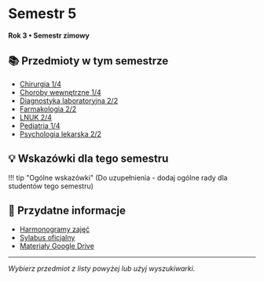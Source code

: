 # Semestr 5

**Rok 3 • Semestr zimowy**

## 📚 Przedmioty w tym semestrze

- [Chirurgia 1/4](chirurgia-1.md)
- [Choroby wewnętrzne 1/4](choroby-wewnetrzne-1.md)
- [Diagnostyka laboratoryjna 2/2](diagnostyka-lab-2.md)
- [Farmakologia 2/2](farmakologia-2.md)
- [LNUK 2/4](lnuk-2.md)
- [Pediatria 1/4](pediatria-1.md)
- [Psychologia lekarska 2/2](psychologia-2.md)

## 💡 Wskazówki dla tego semestru

!!! tip "Ogólne wskazówki"
    (Do uzupełnienia - dodaj ogólne rady dla studentów tego semestru)

## 🔗 Przydatne informacje

- [Harmonogramy zajęć](https://wl.cm.uj.edu.pl/dydaktyka/kierunek-lekarski/)
- [Sylabus oficjalny](https://sylabus.cm-uj.krakow.pl/pl/8/1/7/1/1#nav-tab-11)
- [Materiały Google Drive](https://drive.google.com/drive/folders/1SpFEsQDlYYFfqb4o5AEM0aGhNiRsWlTN)

---

*Wybierz przedmiot z listy powyżej lub użyj wyszukiwarki.*
